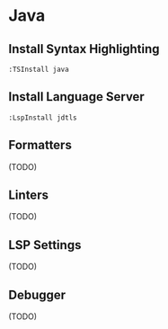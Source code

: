 # Java

## Install Syntax Highlighting

```vim
:TSInstall java
```

## Install Language Server

```vim
:LspInstall jdtls
```

## Formatters

(TODO)

## Linters

(TODO)

## LSP Settings

(TODO)

## Debugger

(TODO)
